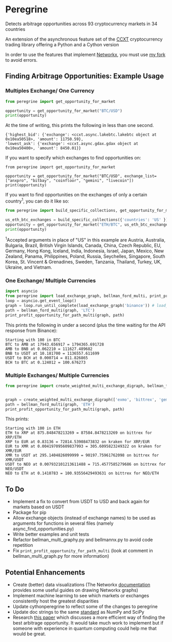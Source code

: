 # Peregrine
Detects arbitrage opportunities across 93 cryptocurrency markets in 34 countries

An extension of the asynchronous feature set of the [CCXT](https://github.com/ccxt/ccxt/) cryptocurrency trading library offering a Python and a Cython version

In order to use the features that implement [Networkx](https://github.com/networkx/networkx), you must use [my fork](https://github.com/wardbradt/networkx) to avoid errors.

## Finding Arbitrage Opportunities: Example Usage
### Multiples Exchange/ One Currency
```python
from peregrine import get_opportunity_for_market

opportunity = get_opportunity_for_market("BTC/USD")
print(opportunity)
```
At the time of writing, this prints the following in less than one second.
```
{'highest_bid': {'exchange': <ccxt.async.lakebtc.lakebtc object at 0x10ea50518>, 'amount': 11750.59},
'lowest_ask': {'exchange': <ccxt.async.gdax.gdax object at 0x10ea50400>, 'amount': 8450.01}}
```
If you want to specify which exchanges to find opportunities on:
```
from peregrine import get_opportunity_for_market

opportunity = get_opportunity_for_market("BTC/USD", exchange_list=["anxpro", "bitbay", "coinfloor", "gemini", "livecoin"])
print(opportunity)
```

If you want to find opportunities on the exchanges of only a certain country<sup>1</sup>, you can do it like so:
```python
from peregrine import build_specific_collections, get_opportunity_for_market

us_eth_btc_exchanges = build_specific_collections({'countries': 'US' })
opportunity = get_opportunity_for_market("ETH/BTC", us_eth_btc_exchanges["ETH/BTC"])
print(opportunity)
```
<sup>1</sup>Accepted arguments in place of "US" in this example are Austria, Australia, Bulgaria, Brazil, British Virgin Islands, Canada, China, Czech Republic, EU, Germany, Hong Kong, Iceland, India, Indonesia, Israel, Japan, Mexico, New Zealand, Panama, Philippines, Poland, Russia, Seychelles, Singapore, South Korea, St. Vincent & Grenadines, Sweden, Tanzania, Thailand, Turkey, UK, Ukraine, and Vietnam.
### One Exchange/ Multiple Currencies
```python
import asyncio
from peregrine import load_exchange_graph, bellman_ford_multi, print_profit_opportunity_for_path_multi
loop = asyncio.get_event_loop()
graph = loop.run_until_complete(load_exchange_graph('binance')) # load_exchange_graph is asynchronous
path = bellman_ford_multi(graph, 'LTC')
print_profit_opportunity_for_path_multi(graph, path)
```
This prints the following in under a second (plus the time waiting for the API response from Binance):
```
Starting with 100 in BTC
BTC to AMB at 17943.656917 = 1794365.691728
AMB to BNB at 0.062210 = 111627.489682
BNB to USDT at 10.181700 = 1136557.611699
USDT to BCH at 0.000714 = 811.826865
BCH to BTC at 0.124012 = 100.676273
```
### Multiple Exchanges/ Multiple Currencies
```python
from peregrine import create_weighted_multi_exchange_digraph, bellman_ford_multi, print_profit_opportunity_for_path_multi


graph = create_weighted_multi_exchange_digraph(['exmo', 'bittrex', 'gemini'], log=True)
path = bellman_ford_multi(graph, 'ETH')
print_profit_opportunity_for_path_multi(graph, path)
```
This prints:
```
Starting with 100 in ETH
ETH to XRP at 875.848478213269 = 87584.8478213269 on bittrex for XRP/ETH
XRP to EUR at 0.83136 = 72814.53908473832 on kraken for XRP/EUR
EUR to XMR at 0.004197095609837993 = 305.6095823249322 on kraken for XMR/EUR
XMR to USDT at 295.1404826099999 = 90197.75961762098 on bittrex for XMR/USDT
USDT to NEO at 0.007932101213611488 = 715.4577585279686 on bittrex for NEO/USDT
NEO to ETH at 0.1410783 = 100.93556429493631 on bittrex for NEO/ETH
```
## To Do
* Implement a fix to convert from USDT to USD and back again for markets based on USDT
* Package for pip
* Allow exchange objects (instead of exchange names) to be used as arguments for functions in several files (namely async_find_opportunities.py)
* Write better examples and unit tests
* Refactor bellman_multi_graphy.py and bellmannx.py to avoid code repetition
* Fix `print_profit_opportunity_for_path_multi` (look at comment in bellman_multi_graph.py for more information)
## Potential Enhancements
* Create (better) data visualizations (The Networkx [documentation](https://networkx.github.io/documentation/stable/reference/drawing.html) provides some useful guides on drawing Networkx graphs)
* Implement machine learning to see which markets or exchanges consistently host the greatest disparities
* Update cythonperegrine to reflect some of the changes to peregrine
* Update doc strings to the same [standard](https://github.com/numpy/numpy/blob/master/doc/HOWTO_DOCUMENT.rst.txt#docstring-standard) as NumPy and SciPy
* Research [this paper](http://www.quantumforquants.org/quantum-computing/qa-arbitrage/) which discusses a more efficient way of finding the best arbitrage opportunity. It would take much work to implement but if someone with experience in quantum computing could help me that would be great.
